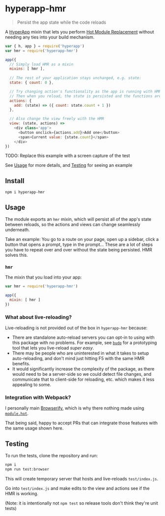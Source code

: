 
# hyperapp-hmr

> Persist the app state while the code reloads

A [HyperApp](https://github.com/hyperapp/hyperapp) mixin that lets you perform [Hot Module Replacement](https://webpack.github.io/docs/hot-module-replacement.html) without needing any ties into your build mechanism.

```js
var { h, app } = require('hyperapp')
var hmr = require('hyperapp-hmr')

app({
  // Simply load HMR as a mixin
  mixins: [ hmr ],
  
  // The rest of your application stays unchanged, e.g. state:
  state: { count: 0 },

  // Try changing action's functionality as the app is running with HMR
  // Then when you reload, the state is persisted and the functions are updated
  actions: {
    add: (state) => ({ count: state.count + 1 })
  },

  // Also change the view freely with the HMR
  view: (state, actions) =>
    <div class='app'>
      <button onclick={actions.add}>Add one</button>
      <span>Current value: {state.count}</span>
    </div>
})
```

TODO: Replace this example with a screen capture of the test

See [Usage](#usage) for more details, and [Testing](#testing) for seeing an example

## Install

```
npm i hyperapp-hmr
```

## Usage

The module exports an `hmr` mixin, which will persist all of the app's state between reloads, so the actions and views can change seamlessly underneath.

Take an example: You go to a route on your page, open up a sidebar, click a button that opens a prompt, type in the prompt...  These are a lot of steps you have to repeat over and over without the state being persisted.  HMR solves this.

### `hmr`

The mixin that you load into your app:

```js
var hmr = require('hyperapp-hmr')

app({
  mixin: [ hmr ]
})
```

### What about live-reloading?

Live-reloading is not provided out of the box in `hyperapp-hmr` because:

 - There are standalone auto-reload servers you can opt-in to using with this package with no problems. For example, see [`budo`](https://npmjs.com/budo) for a prototyping tool that lets you live-reload _super easy_.
 - There may be people who are uninterested in what it takes to setup auto-reloading, and don't mind just hitting F5 with the same HMR benefits.
 - It would significantly increase the complexity of the package, as there would need to be a server-side so we could detect file changes, and communicate that to client-side for reloading, etc. which makes it less appealing to some.

### Integration with Webpack?

I personally main [Browserify](https://github.com/substack/node-browser), which is why there nothing made using [`module.hot`](https://webpack.github.io/docs/hot-module-replacement.html#api).

That being said, happy to accept PRs that can integrate those features with the same usage shown here.

## Testing

To run the tests, clone the repository and run:

```sh
npm i
npm run test:browser
```

This will create temporary server that hosts and live-reloads `test/index.js`.

Go into `test/index.js` and make edits to the view and actions see if the HMR is working.

(Note: it is intentionally not `npm test` so release tools don't think they're unit tests)

